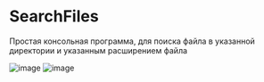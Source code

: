 # SearchFiles

Простая консольная программа, для поиска файла в указанной директории и указанным расширением файла

![image](https://user-images.githubusercontent.com/75839381/228434365-6a4e3abc-75b4-470f-b9af-51d29973ec43.png)
![image](https://user-images.githubusercontent.com/75839381/230734443-c8ba0041-acdd-425f-94fa-658ae68621da.png)

